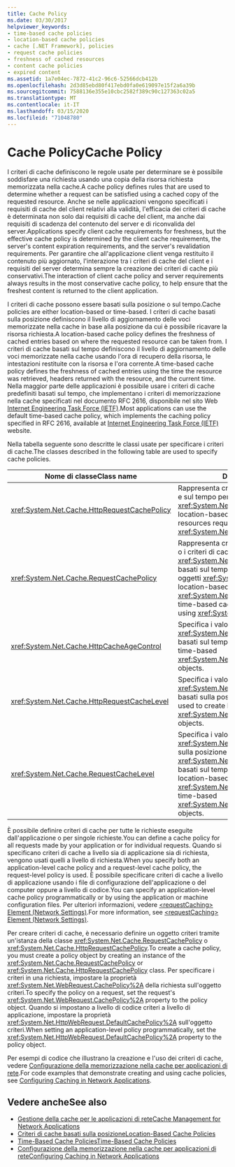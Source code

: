 ```yaml
---
title: Cache Policy
ms.date: 03/30/2017
helpviewer_keywords:
- time-based cache policies
- location-based cache policies
- cache [.NET Framework], policies
- request cache policies
- freshness of cached resources
- content cache policies
- expired content
ms.assetid: 1a7e04ec-7872-41c2-96c6-52566dcb412b
ms.openlocfilehash: 2d3d85ebd80f417ebd0fa0e619097e15f2a6a39b
ms.sourcegitcommit: 7588136e355e10cbc2582f389c90c127363c02a5
ms.translationtype: MT
ms.contentlocale: it-IT
ms.lasthandoff: 03/15/2020
ms.locfileid: "71048780"
---
```

# <a name="cache-policy"></a><span data-ttu-id="0eec1-102">Cache Policy</span><span class="sxs-lookup"><span data-stu-id="0eec1-102">Cache Policy</span></span>
<span data-ttu-id="0eec1-103">I criteri di cache definiscono le regole usate per determinare se è possibile soddisfare una richiesta usando una copia della risorsa richiesta memorizzata nella cache.</span><span class="sxs-lookup"><span data-stu-id="0eec1-103">A cache policy defines rules that are used to determine whether a request can be satisfied using a cached copy of the requested resource.</span></span> <span data-ttu-id="0eec1-104">Anche se nelle applicazioni vengono specificati i requisiti di cache del client relativi alla validità, l'efficacia dei criteri di cache è determinata non solo dai requisiti di cache del client, ma anche dai requisiti di scadenza del contenuto del server e di riconvalida del server.</span><span class="sxs-lookup"><span data-stu-id="0eec1-104">Applications specify client cache requirements for freshness, but the effective cache policy is determined by the client cache requirements, the server's content expiration requirements, and the server's revalidation requirements.</span></span> <span data-ttu-id="0eec1-105">Per garantire che all'applicazione client venga restituito il contenuto più aggiornato, l'interazione tra i criteri di cache del client e i requisiti del server determina sempre la creazione dei criteri di cache più conservativi.</span><span class="sxs-lookup"><span data-stu-id="0eec1-105">The interaction of client cache policy and server requirements always results in the most conservative cache policy, to help ensure that the freshest content is returned to the client application.</span></span>  
  
 <span data-ttu-id="0eec1-106">I criteri di cache possono essere basati sulla posizione o sul tempo.</span><span class="sxs-lookup"><span data-stu-id="0eec1-106">Cache policies are either location-based or time-based.</span></span> <span data-ttu-id="0eec1-107">I criteri di cache basati sulla posizione definiscono il livello di aggiornamento delle voci memorizzate nella cache in base alla posizione da cui è possibile ricavare la risorsa richiesta.</span><span class="sxs-lookup"><span data-stu-id="0eec1-107">A location-based cache policy defines the freshness of cached entries based on where the requested resource can be taken from.</span></span> <span data-ttu-id="0eec1-108">I criteri di cache basati sul tempo definiscono il livello di aggiornamento delle voci memorizzate nella cache usando l'ora di recupero della risorsa, le intestazioni restituite con la risorsa e l'ora corrente.</span><span class="sxs-lookup"><span data-stu-id="0eec1-108">A time-based cache policy defines the freshness of cached entries using the time the resource was retrieved, headers returned with the resource, and the current time.</span></span> <span data-ttu-id="0eec1-109">Nella maggior parte delle applicazioni è possibile usare i criteri di cache predefiniti basati sul tempo, che implementano i criteri di memorizzazione nella cache specificati nel documento RFC 2616, disponibile nel sito Web [Internet Engineering Task Force (IETF)](https://www.ietf.org/).</span><span class="sxs-lookup"><span data-stu-id="0eec1-109">Most applications can use the default time-based cache policy, which implements the caching policy specified in RFC 2616, available at [Internet Engineering Task Force (IETF)](https://www.ietf.org/) website.</span></span>  
  
 <span data-ttu-id="0eec1-110">Nella tabella seguente sono descritte le classi usate per specificare i criteri di cache.</span><span class="sxs-lookup"><span data-stu-id="0eec1-110">The classes described in the following table are used to specify cache policies.</span></span>  
  
|<span data-ttu-id="0eec1-111">Nome di classe</span><span class="sxs-lookup"><span data-stu-id="0eec1-111">Class name</span></span>|<span data-ttu-id="0eec1-112">Descrizione</span><span class="sxs-lookup"><span data-stu-id="0eec1-112">Description</span></span>|  
|----------------|-----------------|  
|<xref:System.Net.Cache.HttpRequestCachePolicy>|<span data-ttu-id="0eec1-113">Rappresenta criteri di cache basati sulla posizione e sul tempo per risorse richieste tramite oggetti <xref:System.Net.HttpWebRequest>.</span><span class="sxs-lookup"><span data-stu-id="0eec1-113">Represents location-based and time-based cache policies for resources requested using <xref:System.Net.HttpWebRequest> objects.</span></span>|  
|<xref:System.Net.Cache.RequestCachePolicy>|<span data-ttu-id="0eec1-114">Rappresenta criteri di cache basati sulla posizione o i criteri di cache <xref:System.Net.Cache.RequestCacheLevel.Default> basati sul tempo per risorse richieste tramite oggetti <xref:System.Net.WebRequest>.</span><span class="sxs-lookup"><span data-stu-id="0eec1-114">Represents location-based cache policies or the <xref:System.Net.Cache.RequestCacheLevel.Default> time-based cache policy for resources requested using <xref:System.Net.WebRequest> objects.</span></span>|  
|<xref:System.Net.Cache.HttpCacheAgeControl>|<span data-ttu-id="0eec1-115">Specifica i valori usati per creare oggetti <xref:System.Net.Cache.HttpRequestCachePolicy> basati sul tempo.</span><span class="sxs-lookup"><span data-stu-id="0eec1-115">Specifies values used to create time-based <xref:System.Net.Cache.HttpRequestCachePolicy> objects.</span></span>|  
|<xref:System.Net.Cache.HttpRequestCacheLevel>|<span data-ttu-id="0eec1-116">Specifica i valori usati per creare oggetti <xref:System.Net.Cache.HttpRequestCachePolicy> basati sulla posizione e sul tempo.</span><span class="sxs-lookup"><span data-stu-id="0eec1-116">Specifies values used to create location-based and time-based <xref:System.Net.Cache.HttpRequestCachePolicy> objects.</span></span>|  
|<xref:System.Net.Cache.RequestCacheLevel>|<span data-ttu-id="0eec1-117">Specifica i valori usati per creare oggetti <xref:System.Net.Cache.RequestCachePolicy> basati sulla posizione o <xref:System.Net.Cache.RequestCacheLevel.Default> basati sul tempo.</span><span class="sxs-lookup"><span data-stu-id="0eec1-117">Specifies values used to create location-based or the <xref:System.Net.Cache.RequestCacheLevel.Default> time-based <xref:System.Net.Cache.RequestCachePolicy> objects.</span></span>|  
  
 <span data-ttu-id="0eec1-118">È possibile definire criteri di cache per tutte le richieste eseguite dall'applicazione o per singole richieste.</span><span class="sxs-lookup"><span data-stu-id="0eec1-118">You can define a cache policy for all requests made by your application or for individual requests.</span></span> <span data-ttu-id="0eec1-119">Quando si specificano criteri di cache a livello sia di applicazione sia di richiesta, vengono usati quelli a livello di richiesta.</span><span class="sxs-lookup"><span data-stu-id="0eec1-119">When you specify both an application-level cache policy and a request-level cache policy, the request-level policy is used.</span></span> <span data-ttu-id="0eec1-120">È possibile specificare criteri di cache a livello di applicazione usando i file di configurazione dell'applicazione o del computer oppure a livello di codice.</span><span class="sxs-lookup"><span data-stu-id="0eec1-120">You can specify an application-level cache policy programmatically or by using the application or machine configuration files.</span></span> <span data-ttu-id="0eec1-121">Per ulteriori informazioni, vedere [ \<requestCaching> Element (Network Settings)](../configure-apps/file-schema/network/requestcaching-element-network-settings.md).</span><span class="sxs-lookup"><span data-stu-id="0eec1-121">For more information, see [\<requestCaching> Element (Network Settings)](../configure-apps/file-schema/network/requestcaching-element-network-settings.md).</span></span>  
  
 <span data-ttu-id="0eec1-122">Per creare criteri di cache, è necessario definire un oggetto criteri tramite un'istanza della classe <xref:System.Net.Cache.RequestCachePolicy> o <xref:System.Net.Cache.HttpRequestCachePolicy>.</span><span class="sxs-lookup"><span data-stu-id="0eec1-122">To create a cache policy, you must create a policy object by creating an instance of the <xref:System.Net.Cache.RequestCachePolicy> or <xref:System.Net.Cache.HttpRequestCachePolicy> class.</span></span> <span data-ttu-id="0eec1-123">Per specificare i criteri in una richiesta, impostare la proprietà <xref:System.Net.WebRequest.CachePolicy%2A> della richiesta sull'oggetto criteri.</span><span class="sxs-lookup"><span data-stu-id="0eec1-123">To specify the policy on a request, set the request's <xref:System.Net.WebRequest.CachePolicy%2A> property to the policy object.</span></span> <span data-ttu-id="0eec1-124">Quando si impostano a livello di codice criteri a livello di applicazione, impostare la proprietà <xref:System.Net.HttpWebRequest.DefaultCachePolicy%2A> sull'oggetto criteri.</span><span class="sxs-lookup"><span data-stu-id="0eec1-124">When setting an application-level policy programmatically, set the <xref:System.Net.HttpWebRequest.DefaultCachePolicy%2A> property to the policy object.</span></span>  
  
 <span data-ttu-id="0eec1-125">Per esempi di codice che illustrano la creazione e l'uso dei criteri di cache, vedere [Configurazione della memorizzazione nella cache per applicazioni di rete](configuring-caching-in-network-applications.md).</span><span class="sxs-lookup"><span data-stu-id="0eec1-125">For code examples that demonstrate creating and using cache policies, see [Configuring Caching in Network Applications](configuring-caching-in-network-applications.md).</span></span>  
  
## <a name="see-also"></a><span data-ttu-id="0eec1-126">Vedere anche</span><span class="sxs-lookup"><span data-stu-id="0eec1-126">See also</span></span>

- [<span data-ttu-id="0eec1-127">Gestione della cache per le applicazioni di rete</span><span class="sxs-lookup"><span data-stu-id="0eec1-127">Cache Management for Network Applications</span></span>](cache-management-for-network-applications.md)
- [<span data-ttu-id="0eec1-128">Criteri di cache basati sulla posizione</span><span class="sxs-lookup"><span data-stu-id="0eec1-128">Location-Based Cache Policies</span></span>](location-based-cache-policies.md)
- [<span data-ttu-id="0eec1-129">Time-Based Cache Policies</span><span class="sxs-lookup"><span data-stu-id="0eec1-129">Time-Based Cache Policies</span></span>](time-based-cache-policies.md)
- [<span data-ttu-id="0eec1-130">Configurazione della memorizzazione nella cache per applicazioni di rete</span><span class="sxs-lookup"><span data-stu-id="0eec1-130">Configuring Caching in Network Applications</span></span>](configuring-caching-in-network-applications.md)
